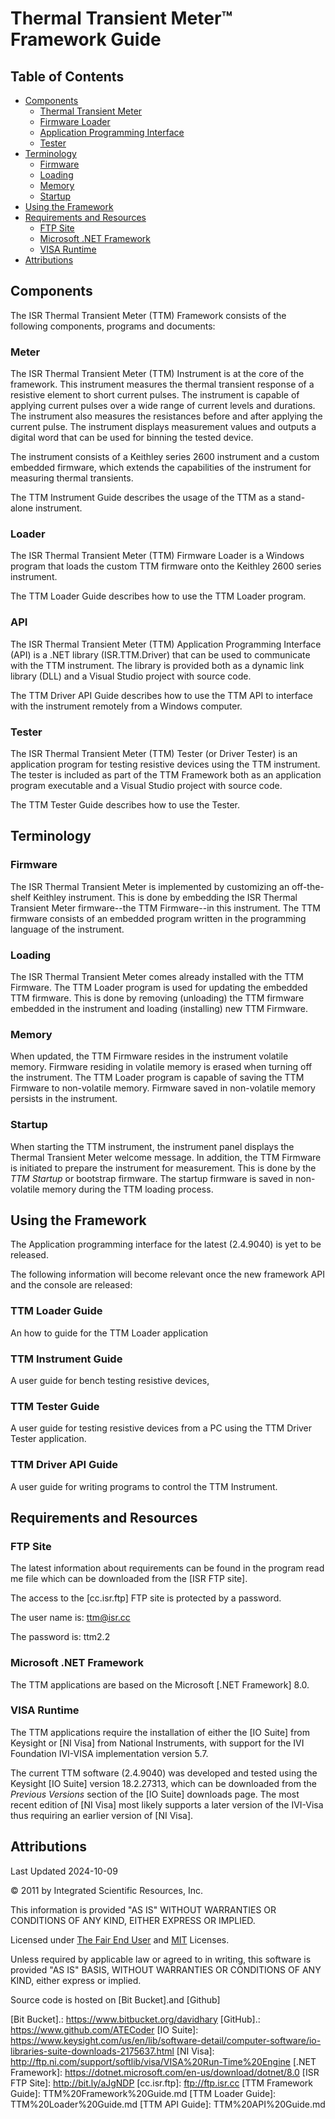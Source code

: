 # Thermal Transient Meter&trade; Framework Guide

## Table of Contents

- [Components](#Components)
  - [Thermal Transient Meter](#Meter)
  - [Firmware Loader](#Loader)
  - [Application Programming Interface](#API)
  -  [Tester](#Tester)
- [Terminology](#Terminology)
  - [Firmware](#Firmware)
  - [Loading](#Loading)
  - [Memory](#Memory)
  - [Startup](#Startup)
- [Using the Framework](#Using_the_Framework)
- [Requirements and Resources](#Requirements_and_Resources)
  - [FTP Site](#FTP_Site)
  - [Microsoft .NET Framework](#Microsoft_.NET_Framework)
  - [VISA Runtime](#VISA_Runtime)
- [Attributions](#Attributions)

<a name="Components"></a>
## Components

The ISR Thermal Transient Meter (TTM) Framework consists of the following components, programs and documents:

<a name="Meter"></a>
### Meter

The ISR Thermal Transient Meter (TTM) Instrument is at the core of the framework. This instrument measures the thermal transient response of a resistive element to short current pulses. The instrument is capable of applying current pulses over a wide range of current levels and durations. The instrument also measures the resistances before and after applying the current pulse. The instrument displays measurement values and outputs a digital word that can be used for binning the tested device.

The instrument consists of a Keithley series 2600 instrument and a custom embedded firmware, which extends the capabilities of the instrument for measuring thermal transients.

The TTM Instrument Guide describes the usage of the TTM as a stand-alone instrument.

<a name="Loader"></a>
### Loader

The ISR Thermal Transient Meter (TTM) Firmware Loader is a Windows program that loads the custom TTM firmware onto the Keithley 2600 series instrument.

The TTM Loader Guide describes how to use the TTM Loader program.

<a name="API"></a>
### API

The ISR Thermal Transient Meter (TTM) Application Programming Interface (API) is a .NET library (ISR.TTM.Driver) that can be used to communicate with the TTM instrument. The library is provided both as a dynamic link library (DLL) and a Visual Studio project with source code.

The TTM Driver API Guide describes how to use the TTM API to interface with the instrument remotely from a Windows computer.

<a name="Tester"></a>
### Tester

The ISR Thermal Transient Meter (TTM) Tester (or Driver Tester) is an application program for testing resistive devices using the TTM instrument. The tester is included as part of the TTM Framework both as an application program executable and a Visual Studio project with source code.

The TTM Tester Guide describes how to use the Tester.

<a name="Terminology"></a>
## Terminology

<a name="Firmware"></a>
### Firmware

The ISR Thermal Transient Meter is implemented by customizing an off-the-shelf Keithley instrument. This is done by embedding the ISR Thermal Transient Meter firmware--the TTM Firmware--in this instrument. The TTM firmware consists of an embedded program written in the programming language of the instrument.

<a name="Loading"></a>
### Loading

The ISR Thermal Transient Meter comes already installed with the TTM Firmware. The TTM Loader program is used for updating the embedded TTM firmware. This is done by removing (unloading) the TTM firmware embedded in the instrument and loading (installing) new TTM Firmware.

<a name="Memory"></a>
### Memory

When updated, the TTM Firmware resides in the instrument volatile memory. Firmware residing in volatile memory is erased when turning off the instrument. The TTM Loader program is capable of saving the TTM Firmware to non-volatile memory. Firmware saved in non-volatile memory persists in the instrument.

<a name="Startup"></a>
### Startup

When starting the TTM instrument, the instrument panel displays the Thermal Transient Meter welcome message. In addition, the TTM Firmware is initiated to prepare the instrument for measurement. This is done by the *TTM Startup* or bootstrap firmware. The startup firmware is saved in non-volatile memory during the TTM loading process.

<a name="Using_the_Framework"></a>
## Using the Framework

The Application programming interface for the latest (2.4.9040) is yet to be released. 

The following information will become relevant once the new framework API and the console are released:

### TTM Loader Guide

An how to guide for the TTM Loader application

### TTM Instrument Guide

A user guide for bench testing resistive devices,

### TTM Tester Guide

A user guide for testing resistive devices from a PC using the TTM Driver Tester application.

### TTM Driver API Guide

A user guide for writing programs to control the TTM Instrument.

<a name="Requirements_and_Resources"></a>
## Requirements and Resources

<a name="FTP_Site"></a>
### FTP Site

The latest information about requirements can be found in the program read me file which can be downloaded from the [ISR FTP site].

The access to the [cc.isr.ftp] FTP site is protected by a password.

The user name is: ttm@isr.cc

The password is: ttm2.2

<a name="Microsoft_.NET_Framework"></a>
### Microsoft .NET Framework

The TTM applications are based on the Microsoft [.NET Framework] 8.0. 

<a name="VISA_Runtime"></a>
### VISA Runtime

The TTM applications require the installation of either the [IO Suite] from Keysight or [NI Visa] from National Instruments, with support for the IVI Foundation IVI-VISA implementation version 5.7.

The current TTM software (2.4.9040) was developed and tested using the Keysight [IO Suite] version 18.2.27313, which can be downloaded from the *Previous Versions* section of the [IO Suite] downloads page. The most recent edition of [NI Visa] most likely supports a later version of the IVI-Visa thus requiring an earlier version of [NI Visa].

<a name="Attributions"></a>
## Attributions

Last Updated 2024-10-09

&copy; 2011 by Integrated Scientific Resources, Inc.  

This information is provided "AS IS" WITHOUT WARRANTIES OR CONDITIONS OF ANY KIND, EITHER EXPRESS OR IMPLIED.

Licensed under [The Fair End User] and [MIT] Licenses.

Unless required by applicable law or agreed to in writing, this software is provided "AS IS" BASIS, WITHOUT WARRANTIES OR CONDITIONS OF ANY KIND, either express or implied.

Source code is hosted on [Bit Bucket].and [Github]

[The Fair End User]: http://www.isr.cc/licenses/Fair%20End%20User%20Use%20License.pdf
[MIT]: http://opensource.org/licenses/MIT
[Bit Bucket].: https://www.bitbucket.org/davidhary
[GitHub].: https://www.github.com/ATECoder
[IO Suite]: https://www.keysight.com/us/en/lib/software-detail/computer-software/io-libraries-suite-downloads-2175637.html
[NI Visa]: http://ftp.ni.com/support/softlib/visa/VISA%20Run-Time%20Engine
[.NET Framework]: https://dotnet.microsoft.com/en-us/download/dotnet/8.0
[ISR FTP Site]: http://bit.ly/aJgNDP
[cc.isr.ftp]: ftp://ftp.isr.cc
[TTM Framework Guide]: TTM%20Framework%20Guide.md
[TTM Loader Guide]: TTM%20Loader%20Guide.md
[TTM API Guide]: TTM%20API%20Guide.md
